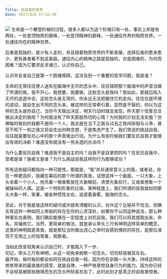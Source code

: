 ```yaml
---
Title: 对自我的思考
Date: 2017/8/6 17:52:40
---
```


![](http://imglf1.nosdn.127.net/img/UUcvQWZBZk9URHhUNmthQzQxSXpDZkwveWhQWWFERy9mdXZCZUlnNm9UQ3k1ZHdNZUpLc3d3PT0.jpg?imageView&thumbnail=1680x0&quality=96&stripmeta=0&type=jpg)
生命是一个攀登阶梯的过程，很多人都以为这个阶梯只有一处，事实上却是有两处，一处登顶物质的巅峰，一处登顶精神的巅峰，一处通往外界的物质世界，一处通往内在的精神世界。  

后者是孤独的，是少有人走的，并且随着物质世界的不断发展，选择后者的愈来愈少，更有甚者看不到这条路。通往内心的精神之路是孤独的，亦是困难的，为何而困难？因为它要求反求诸己，认识你自己。  

认识并反省自己是第一个困难障碍，这涉及到一个重要的哲学问题，我是谁？  

生命的无常往往使人迷失在脑海中无尽的念头中，往往错把那个脑海中的声音当做了所谓的我，我不开心，我想要，我要做，这些念头是我吗？若如此，那就后陷入无尽的追逐中去，这些念头是无常的，你永远无法把握住它的走向，往往仅是环境的波动，就会生出不同的念头来，被这样的无常牵引着，显然是不智的，你以为这样的念头是你自己，当你今天做出决定，明天行动时就会发现，昨天那个信誓旦旦做出决定的我呢？为何我没有了昨天那股热切的心情？为何我的计划无法实施？仿佛每时每刻的我都不是同一个人，我总是在当下之我与过去之我间徘徊与斗争，甚至不知下一刻之我又将会生出何种念想，于是焦虑产生了。我们常说的挑战自我，往往就是要反抗心中的那个声音做出行动。为什么有些时候我们要反抗自我才能做出有效的决断？难道没有就没有一劳永逸的办法吗？  

为什么要反抗自我？难道我不是自主的吗？自我不是自掌控的吗？在反抗自我中，受者是谁？施者又是谁？为什么挑战自我这样的行为能够成功？  

所有这些疑问都指向一种可能性，那就是，“我”并非通常意义上的我，或者说，存在一种更高阶，隐藏在幕后的那个所谓的真我，试想这样一个画面，一只大象，上头坐着一个小人，他吊着一根香蕉放在大象眼前，诱使大象前行，又或者想象一个被操纵的人偶。这是一个特别形象的比喻，某种程度上，我们所谓的自我就如同那头大象一样，笨重，被各种惯性左右，追逐着香蕉，脑海的念头。  

至此，对于我是谁这样的疑问或许就有清醒的认识，也许这个比喻并不恰当，但确实有这样一种如同上帝般的存在在你的心灵深处，如果你不认同这种说法，那么种种事实也表明，我们确实能够在一定程度上对抗自我，我们可以将其提取出来，命名，并锤炼它。当然，更简单的做法，就是承认举头三尺有神明这样简单的概念，这里的神明就是真我，就是那位当你做出违心之举时会感到愧疚的存在，是那位凌驾于无常之上的恒常者，观察者。  

当如此改变视角来认识自己时，才能踏入下一步，  
切记，举头三尺有神明，从这一视角来俯察一切念头，切勿轻易被其左右。  
最开始，每时每刻都会如同在挑战自我一般，因为你在驯服一头大象，持续这样的修炼带来的最直接的感受，就是自律，一种严格掌控自身行为的能力。因为你已经不会轻易被那些随境而生的念头所轻易左右了，此时此刻才是真正的自我掌控者。